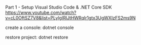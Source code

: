 

Part 1 - Setup Visual Studio Code & .NET Core SDK
https://www.youtube.com/watch?v=cL0OftSZ7V8&list=PLylgIRlJtHWRqlr1gtx3UgWXIzFS2ms9N


create a console:
dotnet console

restore project:
dotnet restore


